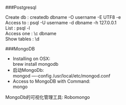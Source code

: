 ###Postgresql  

Create db    : createdb dbname -O username -E UTF8 -e  
Access to    : psql -U username -d dbname -h 127.0.0.1  
List         : psql -l  
Access one   : \c dbname  
Show tables : \d  


###MongoDB
* Installing on OSX:    
   brew install mongodb  
* 启动MongoDb:  
   mongod —-config /usr/local/etc/mongod.conf  
* Access to MongoDB with Command:  
   mongo  

MongoDb的可视化管理工具:  Robomongo   
   
